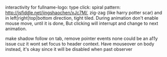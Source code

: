 interactivity for fullname-logo: type click: spiral pattern: http://jsfiddle.net/jingshaochen/xJc7M/, zig-zag (like harry potter scar) and in left|right|top|bottom direction, tight tiled. During animation don't enable mouse move, until it is done, But clicking will interrupt and change to next animation.

make shadow follow on tab, remove pointer events none could be an a11y issue cuz it wont set focus to header context. Have mouseover on body instead, it's okay since it will be disabled when past observer
